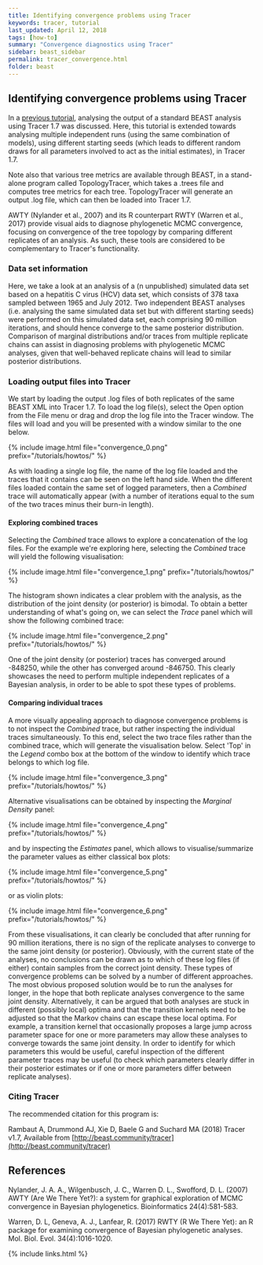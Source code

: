 ```yaml
---
title: Identifying convergence problems using Tracer
keywords: tracer, tutorial
last_updated: April 12, 2018
tags: [how-to]
summary: "Convergence diagnostics using Tracer"
sidebar: beast_sidebar
permalink: tracer_convergence.html
folder: beast
---
```


## Identifying convergence problems using Tracer

In a [previous tutorial](analysing_beast_output), analysing the output of a standard BEAST analysis using Tracer 1.7 was discussed.
Here, this tutorial is extended towards analysing multiple independent runs (using the same combination of models), using different starting seeds (which leads to different random draws for all parameters involved to act as the initial estimates), in Tracer 1.7.

Note also that various tree metrics are available through BEAST, in a stand-alone program called TopologyTracer, which takes a .trees file and computes tree metrics for each tree.
TopologyTracer will generate an output .log file, which can then be loaded into Tracer 1.7.

AWTY (Nylander et al., 2007) and its R counterpart RWTY (Warren et al., 2017) provide visual aids to diagnose phylogenetic MCMC convergence, focusing on convergence of the tree topology by comparing different replicates of an analysis.
As such, these tools are considered to be complementary to Tracer's functionality.


### Data set information

Here, we take a look at an analysis of a (n unpublished) simulated data set based on a hepatitis C virus (HCV) data set, which consists of 378 taxa sampled between 1965 and July 2012.
Two independent BEAST analyses (i.e. analysing the same simulated data set but with different starting seeds) were performed on this simulated data set, each comprising 90 million iterations, and should hence converge to the same posterior distribution.
Comparison of marginal distributions and/or traces from multiple replicate chains can assist in diagnosing problems with phylogenetic MCMC analyses, given that well-behaved replicate chains will lead to similar posterior distributions.


### Loading output files into Tracer

We start by loading the output .log files of both replicates of the same BEAST XML into Tracer 1.7.
To load the log file(s), select the Open option from the File menu or drag and drop the log file into the Tracer window.
The files will load and you will be presented with a window similar to the one below.

{% include image.html file="convergence_0.png" prefix="/tutorials/howtos/" %}<br />

As with loading a single log file, the name of the log file loaded and the traces that it contains can be seen on the left hand side. 
When the different files loaded contain the same set of logged parameters, then a *Combined* trace will automatically appear (with a number of iterations equal to the sum of the two traces minus their burn-in length).

#### Exploring combined traces

Selecting the *Combined* trace allows to explore a concatenation of the log files.
For the example we're exploring here, selecting the *Combined* trace will yield the following visualisation:

{% include image.html file="convergence_1.png" prefix="/tutorials/howtos/" %}<br />

The histogram shown indicates a clear problem with the analysis, as the distribution of the joint density (or posterior) is bimodal. 
To obtain a better understanding of what's going on, we can select the *Trace* panel which will show the following combined trace:

{% include image.html file="convergence_2.png" prefix="/tutorials/howtos/" %}<br />

One of the joint density (or posterior) traces has converged around -848250, while the other has converged around -846750.
This clearly showcases the need to perform multiple independent replicates of a Bayesian analysis, in order to be able to spot these types of problems.


#### Comparing individual traces

A more visually appealing approach to diagnose convergence problems is to not inspect the *Combined* trace, but rather inspecting the individual traces simultaneously.
To this end, select the two trace files rather than the combined trace, which will generate the visualisation below.
Select 'Top' in the *Legend* combo box at the bottom of the window to identify which trace belongs to which log file.

{% include image.html file="convergence_3.png" prefix="/tutorials/howtos/" %}<br />

Alternative visualisations can be obtained by inspecting the *Marginal Density* panel:

{% include image.html file="convergence_4.png" prefix="/tutorials/howtos/" %}<br />

and by inspecting the *Estimates* panel, which allows to visualise/summarize the parameter values as either classical box plots:

{% include image.html file="convergence_5.png" prefix="/tutorials/howtos/" %}<br />

or as violin plots:

{% include image.html file="convergence_6.png" prefix="/tutorials/howtos/" %}<br />


From these visualisations, it can clearly be concluded that after running for 90 million iterations, there is no sign of the replicate analyses to converge to the same joint density (or posterior).
Obviously, with the current state of the analyses, no conclusions can be drawn as to which of these log files (if either) contain samples from the correct joint density.
These types of convergence problems can be solved by a number of different approaches.
The most obvious proposed solution would be to run the analyses for longer, in the hope that both replicate analyses convergence to the same joint density.
Alternatively, it can be argued that both analyses are stuck in different (possibly local) optima and that the transition kernels need to be adjusted so that the Markov chains can escape these local optima.
For example, a transition kernel that occasionally proposes a large jump across parameter space for one or more parameters may allow these analyses to converge towards the same joint density.
In order to identify for which parameters this would be useful, careful inspection of the different parameter traces may be useful (to check which parameters clearly differ in their posterior estimates or if one or more parameters differ between replicate analyses).


### Citing Tracer

The recommended citation for this program is:

Rambaut A, Drummond AJ, Xie D, Baele G and Suchard MA (2018) Tracer v1.7, Available from [http://beast.community/tracer](http://beast.community/tracer)


## References

Nylander, J. A. A., Wilgenbusch, J. C., Warren D. L., Swofford, D. L. (2007) AWTY (Are We There Yet?): a system for graphical exploration of MCMC convergence in Bayesian phylogenetics. Bioinformatics 24(4):581-583.

Warren, D. L, Geneva, A. J., Lanfear, R. (2017) RWTY (R We There Yet): an R package for examining convergence of Bayesian phylogenetic analyses. Mol. Biol. Evol. 34(4):1016-1020.

{% include links.html %}